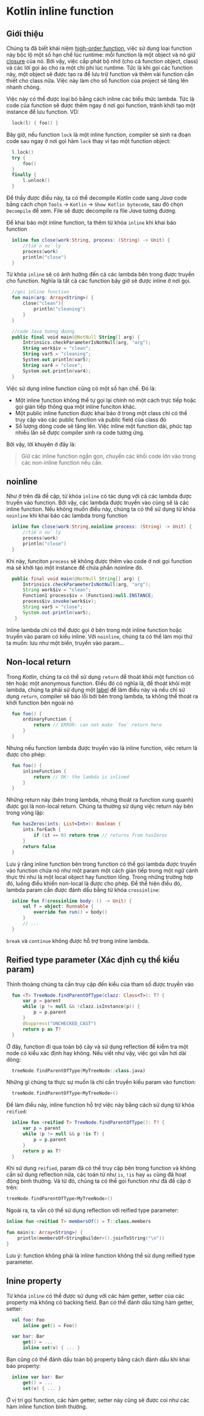 # Kotlin inline function

Giới thiệu
----------

Chúng ta đã biết khái niệm [high-order function](kotlin-higher-order-function.md), việc sử dụng loại function này bộc lộ một số hạn chế lúc runtime: mỗi function là một object và nó giữ [closure](kotlin-lambda.md#closures) của nó. Bởi vậy, việc cấp phát bộ nhớ (cho cả function object, class) và các lời gọi ảo cho ra một chi phí lúc runtime. Tức là khi gọi các function này, một object sẽ được tạo ra để lưu trữ function và thêm vài function cần thiết cho class nữa. Việc này làm cho số function của project sẽ tăng lên nhanh chóng.

Việc này có thể được loại bỏ bằng cách inline các biểu thức lambda. Tức là code của function sẽ được thêm ngay ở nơi gọi function, tránh khởi tạo một instance để lưu function. VD:

```kotlin
  lock(l) { foo() }

```

Bây giờ, nếu function `lock` là một inline function, compiler sẽ sinh ra đoạn code sau ngay ở nơi gọi hàm `lock` thay vì tạo một function object:

```kotlin
  l.lock()
  try {
      foo()
  }
  finally {
      l.unlock()
  }

```

Để thấy được điều này, ta có thể decompile *Kotlin* code sang *Java* code bằng cách chọn `Tools` -> `Kotlin` -> `Show Kotlin bytecode`, sau đó chọn `Decompile` để xem. File sẽ được decompile ra file *Java* tương đương.

Để khai báo một inline function, ta thêm từ khóa `inline` khi khai báo function

```kotlin
  inline fun close(work:String, process: (String) -> Unit) {
      //tiền xử lý
      process(work)
      println("close")
  }

```

Từ khóa `inline` sẽ có ảnh hưởng đến cả các lambda bên trong được truyền cho function. Nghĩa là tất cả các function bây giờ sẽ được inline ở nơi gọi.

```kotlin
  //gọi inline function
  fun main(arg: Array<String>) {
      close("clean"){
          println("cleaning")
      }
  }

  //code Java tương đương
  public final void main(@NotNull String[] arg) {
      Intrinsics.checkParameterIsNotNull(arg, "arg");
      String work$iv = "clean";
      String var5 = "cleaning";
      System.out.println(var5);
      String var4 = "close";
      System.out.println(var4);
  }

```

Việc sử dụng inline function cũng có một số hạn chế. Đó là:

-   Một inline function không thể tự gọi lại chính nó một cách trực tiếp hoặc gọi gián tiếp thông qua một inline funciton khác.
-   Một public inline function được khai báo ở trong một class chỉ có thể truy cập vào các public function và public field của class đó
-   Số lượng dòng code sẽ tăng lên. Việc inline một function dài, phức tạp nhiều lần sẽ được compiler sinh ra code tương ứng.

Bởi vậy, lời khuyên ở đây là:

> Giữ các inline function ngắn gọn, chuyển các khối code lớn vào trong các non-inline function nếu cần.

noinline
--------------------------------------------------------------------------------

Như ở trên đã đề cập, từ khóa `inline` có tác dụng với cả các lambda được truyền vào function. Bởi vậy, các lambda được truyền vào cũng sẽ là các inline function. Nếu không muốn điều này, chúng ta có thể sử dụng từ khóa `noinline` khi khai báo các lambda trong function

```kotlin
  inline fun close(work:String,noinline process: (String) -> Unit) {
      //tiền xử lý
      process(work)
      println("close")
  }

```

Khi này, funciton `process` sẽ không được thêm vào code ở nơi gọi function mà sẽ khởi tạo một instance để chứa phần noinline đó.

```java
  public final void main(@NotNull String[] arg) {
      Intrinsics.checkParameterIsNotNull(arg, "arg");
      String work$iv = "clean";
      Function1 process$iv = (Function1)null.INSTANCE;
      process$iv.invoke(work$iv);
      String var5 = "close";
      System.out.println(var5);
   }

```

Inline lambda chỉ có thể được gọi ở bên trong một inline function hoặc truyền vào param có kiểu inline. Với `noinline`, chúng ta có thể làm mọi thứ ta muốn: lưu như một biến, truyền vào param...

Non-local return
------------------------------------------------------------------------------------------------

Trong *Kotlin*, chúng ta có thể sử dụng `return` để thoát khỏi một function có tên hoặc một anonymous function. Điều đó có nghĩa là, để thoát khỏi một lambda, chúng ta phải sử dụng một [label](kotlin-basic.md#label-v-i-return) để làm điều này và nếu chỉ sử dụng `return`, compiler sẽ báo lỗi bởi bên trong lambda, ta không thể thoát ra khởi function bên ngoài nó

```kotlin
  fun foo() {
      ordinaryFunction {
          return // ERROR: can not make `foo` return here
      }
  }

```

Nhưng nếu function lambda được truyền vào là inline function, việc return là được cho phép:

```kotlin
  fun foo() {
      inlineFunction {
          return // OK: the lambda is inlined
      }
  }

```

Những return này (bên trong lambda, nhưng thoát ra function xung quanh) được gọi là non-local return. Chúng ta thường sử dụng việc return này bên trong vòng lặp:

```kotlin
  fun hasZeros(ints: List<Int>): Boolean {
      ints.forEach {
          if (it == 0) return true // returns from hasZeros
      }
      return false
  }

```

Lưu ý rằng inline function bên trong function có thể gọi lambda được truyền vào function chứa nó như một param một cách gián tiếp trong một ngữ cảnh thực thi như là một local object hay function lồng. Trong những trường hợp đó, luồng điều khiển non-local là được cho phép. Để thể hiện điều đó, lambda param cần được đánh dấu bằng từ khóa `crossinline`:

```kotlin
  inline fun f(crossinline body: () -> Unit) {
      val f = object: Runnable {
          override fun run() = body()
      }
      // ...
  }

```

`break` và `continue` không được hỗ trợ trong inline lambda.

Reified type parameter (Xác định cụ thể kiểu param)
--------------------------------------------------------------------------------------------------------------------------------------------------------------------------------------------------------------

Thỉnh thoảng chúng ta cần truy cập đến kiểu của tham số được truyền vào

```kotlin
  fun <T> TreeNode.findParentOfType(clazz: Class<T>): T? {
      var p = parent
      while (p != null && !clazz.isInstance(p)) {
          p = p.parent
      }
      @Suppress("UNCHECKED_CAST")
      return p as T?
  }

```

Ở đây, function đi qua toàn bộ cây và sử dụng reflection để kiểm tra một node có kiểu xác định hay không. Nếu viết như vậy, việc gọi vẫn hơi dài dòng:

```kotlin
  treeNode.findParentOfType(MyTreeNode::class.java)

```

Những gì chúng ta thực sự muốn là chỉ cần truyền kiểu param vào function:

```kotlin
  treeNode.findParentOfType<MyTreeNode>()

```

Để làm điều này, inline function hỗ trợ việc này bằng cách sử dụng từ khóa `reified`:

```kotlin
  inline fun <reified T> TreeNode.findParentOfType(): T? {
      var p = parent
      while (p != null && p !is T) {
          p = p.parent
      }
      return p as T?
  }

```

Khi sử dụng `reified`, param đã có thể truy cập bên trong function và không cần sử dụng reflection nữa, các toán tử như `is`, `!is` hay `as` cũng đã hoạt động bình thường. Và từ đó, chúng ta có thể gọi function như đã đề cập ở trên:

```kotlin
treeNode.findParentOfType<MyTreeNode>()

```

Ngoài ra, ta vẫn có thể sử dụng reflection với reified type parameter:

```kotlin
inline fun <reified T> membersOf() = T::class.members

fun main(s: Array<String>) {
    println(membersOf<StringBuilder>().joinToString("\n"))
}

```

Lưu ý: function không phải là inline function không thể sử dụng reified type parameter.

Inine property
--------------------------------------------------------------------------------------------

Từ khóa `inline` có thể được sử dụng với các hàm getter, setter của các property mà không có backing field. Bạn có thể đánh dấu từng hàm getter, setter:

```kotlin
  val foo: Foo
      inline get() = Foo()

  var bar: Bar
      get() = ...
      inline set(v) { ... }

```

Bạn cũng có thể đánh dấu toàn bộ property bằng cách đánh dấu khi khai báo property:

```kotlin
  inline var bar: Bar
      get() = ...
      set(v) { ... }

```

Ở vị trí gọi function, các hàm getter, setter này cũng sẽ được coi như các hàm inline function bình thường.